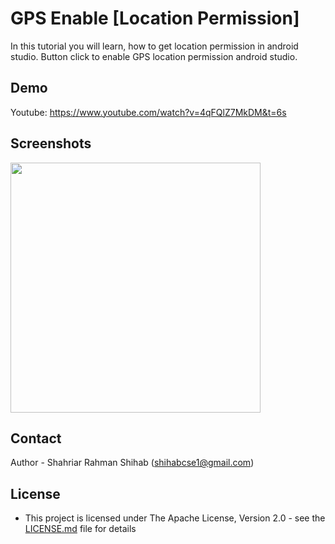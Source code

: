 # GPS Enable [Location Permission]
In this tutorial you will learn, how to get location permission in android studio. Button click to enable GPS location permission android studio.

## Demo
Youtube: https://www.youtube.com/watch?v=4qFQlZ7MkDM&t=6s


## Screenshots
<img src="/screenshots/gps.png" height="400px"/>


## Contact

Author - Shahriar Rahman Shihab ([shihabcse1@gmail.com](mailto:shihabcse1@gmail.com))


## License

* This project is licensed under The Apache License, Version 2.0 - see the [LICENSE.md](/LICENSE) file for details
